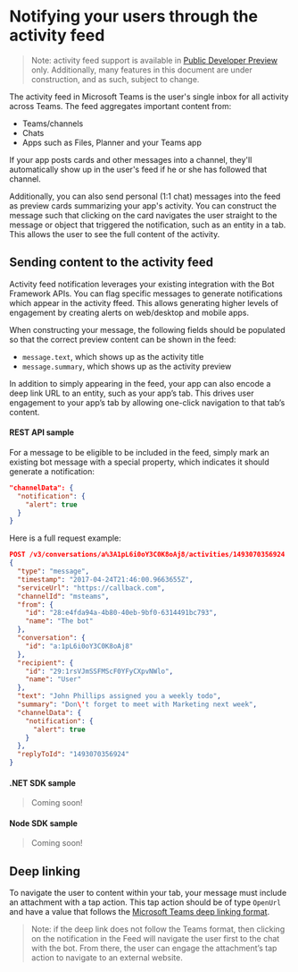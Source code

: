 # Notifying your users through the activity feed

>Note: activity feed support is available in [Public Developer Preview](publicpreview.md) only.  Additionally, many features in this document are under construction, and as such, subject to change.


The activity feed in Microsoft Teams is the user's single inbox for all activity across Teams.  The feed aggregates important content from:
* Teams/channels
* Chats
* Apps such as Files, Planner and your Teams app

If your app posts cards and other messages into a channel, they'll automatically show up in the user's feed if he or she has followed that channel.

Additionally, you can also send personal (1:1 chat) messages into the feed as preview cards summarizing your app's activity.  You can construct the message such that clicking on the card navigates the user straight to the message or object that triggered the notification, such as an entity in a tab.  This allows the user to see the full content of the activity.

## Sending content to the activity feed

Activity feed notification leverages your existing integration with the Bot Framework APIs.  You can flag specific messages to generate notifications which appear in the activity ffeed. This allows generating higher levels of engagement by creating alerts on web/desktop and mobile apps.

When constructing your message, the following fields should be populated so that the correct preview content can be shown in the feed:
* `message.text`, which shows up as the activity title
* `message.summary`, which shows up as the activity preview

In addition to simply appearing in the feed, your app can also encode a deep link URL to an entity, such as your app’s tab. This drives user engagement to your app’s tab by allowing one-click navigation to that tab’s content.

#### REST API sample

For a message to be eligible to be included in the feed, simply mark an existing bot message with a special property, which indicates it should generate a notification:

```json
"channelData": {
  "notification": {
    "alert": true
  }
}
```

Here is a full request example:
```json
POST /v3/conversations/a%3A1pL6i0oY3C0K8oAj8/activities/1493070356924
{
  "type": "message",
  "timestamp": "2017-04-24T21:46:00.9663655Z",
  "serviceUrl": "https://callback.com",
  "channelId": "msteams",
  "from": {
    "id": "28:e4fda94a-4b80-40eb-9bf0-6314491bc793",
    "name": "The bot"
  },
  "conversation": {
    "id": "a:1pL6i0oY3C0K8oAj8"
  },
  "recipient": {
    "id": "29:1rsVJmSSFMScF0YFyCXpvNWlo",
    "name": "User"
  },
  "text": "John Phillips assigned you a weekly todo",
  "summary": "Don\'t forget to meet with Marketing next week",
  "channelData": {
    "notification": {
      "alert": true
    }
  },
  "replyToId": "1493070356924"
}
```

#### .NET SDK sample

>Coming soon!

#### Node SDK sample

>Coming soon!


## Deep linking

To navigate the user to content within your tab, your message must include an attachment with a tap action. This tap action should be of type `OpenUrl` and have a value that follows the [Microsoft Teams deep linking format](deeplinks.md).

>Note: if the deep link does not follow the Teams format, then clicking on the notification in the Feed will navigate the user first to the chat with the bot. From there, the user can engage the attachment’s tap action to navigate to an external website.


